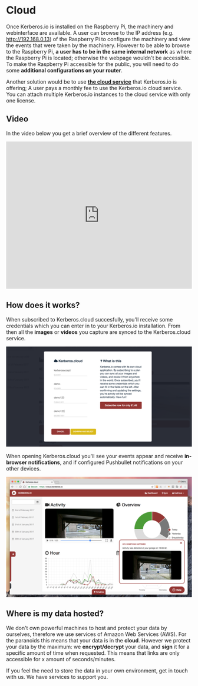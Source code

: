 # Cloud

Once Kerberos.io is installed on the Raspberry Pi, the machinery and webinterface are available. A user can browse to the IP address (e.g. http://192.168.0.13) of the Raspberry Pi to configure the machinery and view the events that were taken by the machinery. However to be able to browse to the Raspberry Pi, **a user has to be in the same internal network** as where the Raspberry Pi is located; otherwise the webpage wouldn't be accessible. To make the Raspberry Pi accessible for the public, you will need to do some **additional configurations on your router**.

Another solution would be to use [**the cloud service**](https://cloud.kerberos.io) that Kerberos.io is offering; A user pays a monthly fee to use the Kerberos.io cloud service. You can attach multiple Kerberos.io instances to the cloud service with only one license.

## Video

In the video below you get a brief overview of the different features.

<iframe src="https://player.vimeo.com/video/121532472?autoplay=0&color=943633#t=13m32s" style="width:100%; height: 400px;" frameborder="0" webkitallowfullscreen mozallowfullscreen allowfullscreen></iframe>

## How does it works?

When subscribed to Kerberos.cloud succesfully, you'll receive some credentials which you can enter in to your Kerberos.io installation. From then all the **images** or **videos** you capture are synced to the Kerberos.cloud service.

![Cloud subcription](2_cloud_enter-credentials.png)

When opening Kerberos.cloud you'll see your events appear and receive **in-browser notifications**, and if configured Pushbullet notifications on your other devices.

![Cloud dashboard](2_cloud_dashboard.png)

## Where is my data hosted?

We don't own powerful machines to host and protect your data by ourselves, therefore we use services of Amazon Web Services (AWS). For the paranoids this means that your data is in the **cloud**. However we protect your data by the maximum: we **encrypt/decrypt** your data, and **sign** it for a specific amount of time when requested. This means that links are only accessible for x amount of seconds/minutes.

If you feel the need to store the data in your own environment, get in touch with us. We have services to support you.